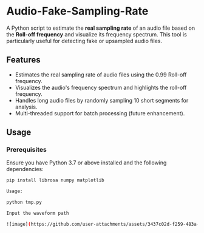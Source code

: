 # Audio-Fake-Sampling-Rate

A Python script to estimate the **real sampling rate** of an audio file based on the **Roll-off frequency** and visualize its frequency spectrum. This tool is particularly useful for detecting fake or upsampled audio files.

## Features
- Estimates the real sampling rate of audio files using the 0.99 Roll-off frequency.
- Visualizes the audio's frequency spectrum and highlights the roll-off frequency.
- Handles long audio files by randomly sampling 10 short segments for analysis.
- Multi-threaded support for batch processing (future enhancement).

## Usage

### Prerequisites
Ensure you have Python 3.7 or above installed and the following dependencies:
```bash
pip install librosa numpy matplotlib

Usage:

python tmp.py

Input the waveform path

![image](https://github.com/user-attachments/assets/3437c02d-f259-483a-949e-3b29bbe9645b)
